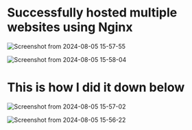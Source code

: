 # Successfully hosted multiple websites using Nginx
![Screenshot from 2024-08-05 15-57-55](https://github.com/user-attachments/assets/da81e0f5-c571-47fb-8bd8-9a907ebe20c1)

![Screenshot from 2024-08-05 15-58-04](https://github.com/user-attachments/assets/dfb3c800-4ec1-4eb7-99a3-68922953654c)


# This is how I did it down below
![Screenshot from 2024-08-05 15-57-02](https://github.com/user-attachments/assets/09ed2fa8-f27d-4343-81fd-70db4bd16386)

![Screenshot from 2024-08-05 15-56-22](https://github.com/user-attachments/assets/d02c8df3-e8d7-4af5-9e70-dde754675000)

